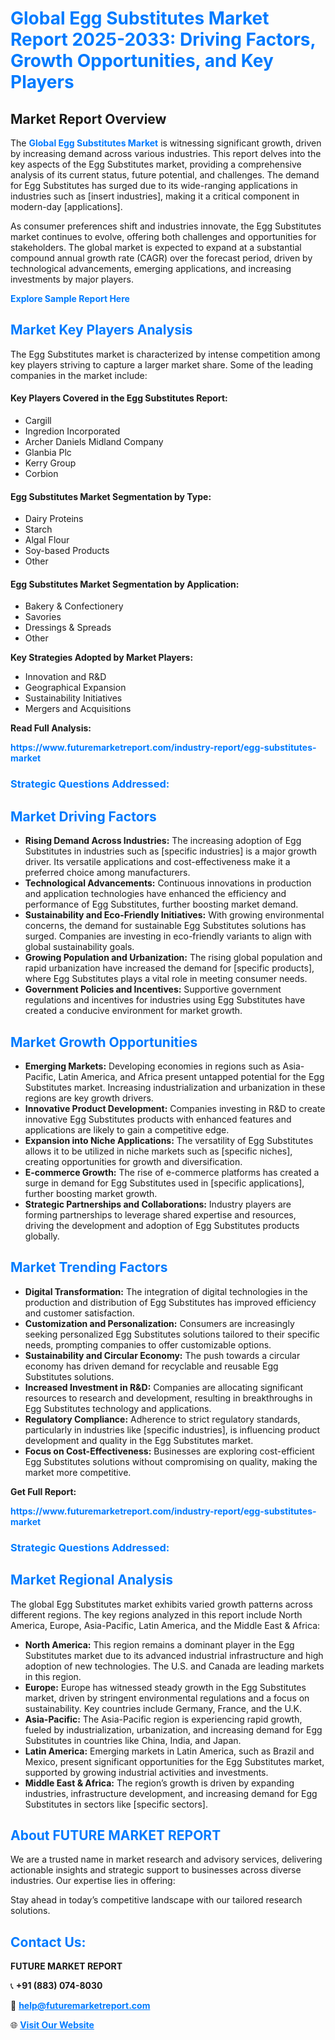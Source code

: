 <h1 style="color: #007BFF;">Global Egg Substitutes Market Report 2025-2033: Driving Factors, Growth Opportunities, and Key Players</h1>

<section id="overview">
<h2>Market Report Overview</h2>
<p>The <a href="https://www.futuremarketreport.com/industry-report/egg-substitutes-market" style="color: #007BFF; text-decoration: none;"><strong>Global Egg Substitutes Market</strong></a> is witnessing significant growth, driven by increasing demand across various industries. This report delves into the key aspects of the Egg Substitutes market, providing a comprehensive analysis of its current status, future potential, and challenges. The demand for Egg Substitutes has surged due to its wide-ranging applications in industries such as [insert industries], making it a critical component in modern-day [applications].</p>
<p>As consumer preferences shift and industries innovate, the Egg Substitutes market continues to evolve, offering both challenges and opportunities for stakeholders. The global market is expected to expand at a substantial compound annual growth rate (CAGR) over the forecast period, driven by technological advancements, emerging applications, and increasing investments by major players.</p>
</section>

<section id="overview">
<p><a href="https://www.futuremarketreport.com/request-sample/reportId=86578" style="color: #007BFF; text-decoration: none;"><strong>Explore Sample Report Here</strong></a></p>
</section>

<section id="key-players">
<h2 style="color: #007BFF;">Market Key Players Analysis</h2>
<p>The Egg Substitutes market is characterized by intense competition among key players striving to capture a larger market share. Some of the leading companies in the market include:</p>
<h4>Key Players Covered in the Egg Substitutes Report:</h4>
<ul><li>Cargill</li><li>Ingredion Incorporated</li><li>Archer Daniels Midland Company</li><li>Glanbia Plc</li><li>Kerry Group</li><li>Corbion</li></ul>
<h4>Egg Substitutes Market Segmentation by Type:</h4>
<ul><li>Dairy Proteins</li><li>Starch</li><li>Algal Flour</li><li>Soy-based Products</li><li>Other</li></ul>

<h4>Egg Substitutes Market Segmentation by Application:</h4>
<ul><li>Bakery &amp; Confectionery</li><li>Savories</li><li>Dressings &amp; Spreads</li><li>Other</li></ul>
<p><strong>Key Strategies Adopted by Market Players:</strong></p>
<ul>
<li>Innovation and R&D</li>
<li>Geographical Expansion</li>
<li>Sustainability Initiatives</li>
<li>Mergers and Acquisitions</li>
</ul>
</section>

<section>
<p><strong>Read Full Analysis: </strong></p><a href="https://www.futuremarketreport.com/industry-report/egg-substitutes-market" style="color: #007BFF; text-decoration: none;"><strong>https://www.futuremarketreport.com/industry-report/egg-substitutes-market</strong></a>
<h3 style="color: #007BFF;">Strategic Questions Addressed:</h3>
</section>

<section id="driving-factors">
<h2 style="color: #007BFF;">Market Driving Factors</h2>
<ul>
<li><strong>Rising Demand Across Industries:</strong> The increasing adoption of Egg Substitutes in industries such as [specific industries] is a major growth driver. Its versatile applications and cost-effectiveness make it a preferred choice among manufacturers.</li>
<li><strong>Technological Advancements:</strong> Continuous innovations in production and application technologies have enhanced the efficiency and performance of Egg Substitutes, further boosting market demand.</li>
<li><strong>Sustainability and Eco-Friendly Initiatives:</strong> With growing environmental concerns, the demand for sustainable Egg Substitutes solutions has surged. Companies are investing in eco-friendly variants to align with global sustainability goals.</li>
<li><strong>Growing Population and Urbanization:</strong> The rising global population and rapid urbanization have increased the demand for [specific products], where Egg Substitutes plays a vital role in meeting consumer needs.</li>
<li><strong>Government Policies and Incentives:</strong> Supportive government regulations and incentives for industries using Egg Substitutes have created a conducive environment for market growth.</li>
</ul>
</section>

<section id="growth-opportunities">
<h2 style="color: #007BFF;">Market Growth Opportunities</h2>
<ul>
<li><strong>Emerging Markets:</strong> Developing economies in regions such as Asia-Pacific, Latin America, and Africa present untapped potential for the Egg Substitutes market. Increasing industrialization and urbanization in these regions are key growth drivers.</li>
<li><strong>Innovative Product Development:</strong> Companies investing in R&D to create innovative Egg Substitutes products with enhanced features and applications are likely to gain a competitive edge.</li>
<li><strong>Expansion into Niche Applications:</strong> The versatility of Egg Substitutes allows it to be utilized in niche markets such as [specific niches], creating opportunities for growth and diversification.</li>
<li><strong>E-commerce Growth:</strong> The rise of e-commerce platforms has created a surge in demand for Egg Substitutes used in [specific applications], further boosting market growth.</li>
<li><strong>Strategic Partnerships and Collaborations:</strong> Industry players are forming partnerships to leverage shared expertise and resources, driving the development and adoption of Egg Substitutes products globally.</li>
</ul>
</section>

<section id="trending-factors">
<h2 style="color: #007BFF;">Market Trending Factors</h2>
<ul>
<li><strong>Digital Transformation:</strong> The integration of digital technologies in the production and distribution of Egg Substitutes has improved efficiency and customer satisfaction.</li>
<li><strong>Customization and Personalization:</strong> Consumers are increasingly seeking personalized Egg Substitutes solutions tailored to their specific needs, prompting companies to offer customizable options.</li>
<li><strong>Sustainability and Circular Economy:</strong> The push towards a circular economy has driven demand for recyclable and reusable Egg Substitutes solutions.</li>
<li><strong>Increased Investment in R&D:</strong> Companies are allocating significant resources to research and development, resulting in breakthroughs in Egg Substitutes technology and applications.</li>
<li><strong>Regulatory Compliance:</strong> Adherence to strict regulatory standards, particularly in industries like [specific industries], is influencing product development and quality in the Egg Substitutes market.</li>
<li><strong>Focus on Cost-Effectiveness:</strong> Businesses are exploring cost-efficient Egg Substitutes solutions without compromising on quality, making the market more competitive.</li>
</ul>
</section>

<section>
<p><strong>Get Full Report: </strong></p><a href="https://www.futuremarketreport.com/industry-report/egg-substitutes-market" style="color: #007BFF; text-decoration: none;"><strong>https://www.futuremarketreport.com/industry-report/egg-substitutes-market</strong></a>
<h3 style="color: #007BFF;">Strategic Questions Addressed:</h3>
</section>


<section id="regional-analysis">
<h2 style="color: #007BFF;">Market Regional Analysis</h2>
<p>The global Egg Substitutes market exhibits varied growth patterns across different regions. The key regions analyzed in this report include North America, Europe, Asia-Pacific, Latin America, and the Middle East & Africa:</p>
<ul>
<li><strong>North America:</strong> This region remains a dominant player in the Egg Substitutes market due to its advanced industrial infrastructure and high adoption of new technologies. The U.S. and Canada are leading markets in this region.</li>
<li><strong>Europe:</strong> Europe has witnessed steady growth in the Egg Substitutes market, driven by stringent environmental regulations and a focus on sustainability. Key countries include Germany, France, and the U.K.</li>
<li><strong>Asia-Pacific:</strong> The Asia-Pacific region is experiencing rapid growth, fueled by industrialization, urbanization, and increasing demand for Egg Substitutes in countries like China, India, and Japan.</li>
<li><strong>Latin America:</strong> Emerging markets in Latin America, such as Brazil and Mexico, present significant opportunities for the Egg Substitutes market, supported by growing industrial activities and investments.</li>
<li><strong>Middle East & Africa:</strong> The region’s growth is driven by expanding industries, infrastructure development, and increasing demand for Egg Substitutes in sectors like [specific sectors].</li>
</ul>
</section>

<footer>
<h2 style="color: #007BFF;">About FUTURE MARKET REPORT</h2>
<p>We are a trusted name in market research and advisory services, delivering actionable insights and strategic support to businesses across diverse industries. Our expertise lies in offering:</p>

<p>Stay ahead in today’s competitive landscape with our tailored research solutions.</p>

<h2 style="color: #007BFF;">Contact Us:</h2>
<p><strong>FUTURE MARKET REPORT</strong></p>
<p>📞 <strong>+91 (883) 074-8030</strong></p>
<p>📧 <strong><a href="mailto:help@futuremarketreport.com" style="color: #007BFF;">help@futuremarketreport.com</a></strong></p>
<p>🌐 <strong><a href="https://www.futuremarketreport.com/" style="color: #007BFF;">Visit Our Website</a></strong></p>
</footer>